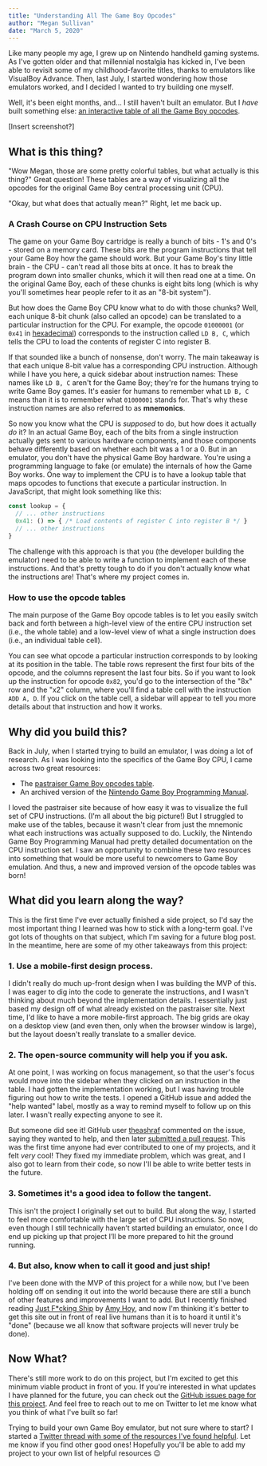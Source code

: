 ```yaml
---
title: "Understanding All The Game Boy Opcodes"
author: "Megan Sullivan"
date: "March 5, 2020"
---
```


Like many people my age, I grew up on Nintendo handheld gaming systems. As I've gotten older and that millennial nostalgia has kicked in, I've been able to revisit some of my childhood-favorite titles, thanks to emulators like VisualBoy Advance. Then, last July, I started wondering how those emulators worked, and I decided I wanted to try building one myself.

Well, it's been eight months, and... I still haven't built an emulator. But I *have* built something else: [an interactive table of all the Game Boy opcodes](https://meganesu.github.io/generate-gb-opcodes).

[Insert screenshot?]

## What is this thing?

"Wow Megan, those are some pretty colorful tables, but what actually is this thing?" Great question! These tables are a way of visualizing all the opcodes for the original Game Boy central processing unit (CPU).

"Okay, but what does that actually mean?" Right, let me back up.

### A Crash Course on CPU Instruction Sets

The game on your Game Boy cartridge is really a bunch of bits - 1's and 0's - stored on a memory card. These bits are the program instructions that tell your Game Boy how the game should work. But your Game Boy's tiny little brain - the CPU - can't read all those bits at once. It has to break the program down into smaller chunks, which it will then read one at a time. On the original Game Boy, each of these chunks is eight bits long (which is why you'll sometimes hear people refer to it as an "8-bit system").

But how does the Game Boy CPU know what to do with those chunks? Well, each unique 8-bit chunk (also called an opcode) can be translated to a particular instruction for the CPU. For example, the opcode `01000001` (or `0x41` in [hexadecimal](https://simple.wikipedia.org/wiki/Hexadecimal)) corresponds to the instruction called `LD B, C`, which tells the CPU to load the contents of register C into register B. 

If that sounded like a bunch of nonsense, don't worry. The main takeaway is that each unique 8-bit value has a corresponding CPU instruction. Although while I have you here, a quick sidebar about instruction names: These names like `LD B, C` aren't for the Game Boy; they're for the humans trying to write Game Boy games. It's easier for humans to remember what `LD B, C` means than it is to remember what `01000001` stands for. That's why these instruction names are also referred to as **mnemonics**.

So now you know what the CPU is *supposed* to do, but how does it actually *do* it? In an actual Game Boy, each of the bits from a single instruction actually gets sent to various hardware components, and those components behave differently based on whether each bit was a 1 or a 0. But in an emulator, you don't have the physical Game Boy hardware. You're using a programming language to fake (or emulate) the internals of how the Game Boy works. One way to implement the CPU is to have a lookup table that maps opcodes to functions that execute a particular instruction. In JavaScript, that might look something like this:

```javascript
const lookup = {
  // ... other instructions
  0x41: () => { /* Load contents of register C into register B */ }
  // ... other instructions
}
```

The challenge with this approach is that you (the developer building the emulator) need to be able to write a function to implement each of these instructions. And that's pretty tough to do if you don't actually know what the instructions are! That's where my project comes in.

### How to use the opcode tables

The main purpose of the Game Boy opcode tables is to let you easily switch back and forth between a high-level view of the entire CPU instruction set (i.e., the whole table) and a low-level view of what a single instruction does (i.e., an individual table cell).

You can see what opcode a particular instruction corresponds to by looking at its position in the table. The table rows represent the first four bits of the opcode, and the columns represent the last four bits. So if you want to look up the instruction for opcode `0x82`, you'd go to the intersection of the "8x" row and the "x2" column, where you'll find a table cell with the instruction `ADD A, D`. If you click on the table cell, a sidebar will appear to tell you more details about that instruction and how it works.

## Why did you build this?

Back in July, when I started trying to build an emulator, I was doing a lot of research. As I was looking into the specifics of the Game Boy CPU, I came across two great resources:

* The [pastraiser Game Boy opcodes table](https://www.pastraiser.com/cpu/gameboy/gameboy_opcodes.html).
* An archived version of the [Nintendo Game Boy Programming Manual](https://archive.org/details/GameBoyProgManVer1.1/mode/2up).

I loved the pastraiser site because of how easy it was to visualize the full set of CPU instructions. (I'm all about the big picture!) But I struggled to make use of the tables, because it wasn't clear from just the mnemonic what each instructions was actually supposed to do. Luckily, the Nintendo Game Boy Programming Manual had pretty detailed documentation on the CPU instruction set. I saw an opportunity to combine these two resources into something that would be more useful to newcomers to Game Boy emulation. And thus, a new and improved version of the opcode tables was born!

## What did you learn along the way?

This is the first time I've ever actually finished a side project, so I'd say the most important thing I learned was how to stick with a long-term goal. I've got lots of thoughts on that subject, which I'm saving for a future blog post. In the meantime, here are some of my other takeaways from this project:

### 1. Use a mobile-first design process.

I didn't really do much up-front design when I was building the MVP of this. I was eager to dig into the code to generate the instructions, and I wasn't thinking about much beyond the implementation details. I essentially just based my design off of what already existed on the pastraiser site. Next time, I'd like to have a more mobile-first approach. The big grids are okay on a desktop view (and even then, only when the browser window is large), but the layout doesn't really translate to a smaller device.

### 2. The open-source community will help you if you ask.

At one point, I was working on focus management, so that the user's focus would move into the sidebar when they clicked on an instruction in the table. I had gotten the implementation working, but I was having trouble figuring out how to write the tests. I opened a GitHub issue and added the "help wanted" label, mostly as a way to remind myself to follow up on this later. I wasn't really expecting anyone to see it.

But someone did see it! GitHub user [theashraf](https://github.com/theashraf) commented on the issue, saying they wanted to help, and then later [submitted a pull request](https://github.com/meganesu/generate-gb-opcodes/pull/21). This was the first time anyone had ever contributed to one of my projects, and it felt *very* cool! They fixed my immediate problem, which was great, and I also got to learn from their code, so now I'll be able to write better tests in the future.

### 3. Sometimes it's a good idea to follow the tangent.

This isn't the project I originally set out to build. But along the way, I started to feel more comfortable with the large set of CPU instructions. So now, even though I still technically haven’t started building an emulator, once I do end up picking up that project I’ll be more prepared to hit the ground running.

### 4. But also, know when to call it good and just ship!

I've been done with the MVP of this project for a while now, but I've been holding off on sending it out into the world because there are still a bunch of other features and improvements I want to add. But I recently finished reading [Just F*cking Ship](https://stackingthebricks.com/just-fucking-ship/) by [Amy Hoy](https://twitter.com/amyhoy), and now I'm thinking it's better to get this site out in front of real live humans than it is to hoard it until it's "done" (because we all know that software projects will never truly be done).

## Now What?

There's still more work to do on this project, but I'm excited to get this minimum viable product in front of you. If you're interested in what updates I have planned for the future, you can check out the [GitHub issues page for this project](https://github.com/meganesu/generate-gb-opcodes/issues). And feel free to reach out to me on Twitter to let me know what you think of what I've built so far!

Trying to build your own Game Boy emulator, but not sure where to start? I started a [Twitter thread with some of the resources I've found helpful](https://twitter.com/meganesulli/status/1146306829418262528?s=20). Let me know if you find other good ones! Hopefully you'll be able to add my project to your own list of helpful resources 😉
